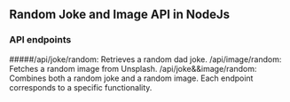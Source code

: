 ## Random Joke and Image API in NodeJs
### API endpoints
 #####/api/joke/random: Retrieves a random dad joke.
/api/image/random: Fetches a random image from Unsplash.
/api/joke&&image/random: Combines both a random joke and a random image. Each endpoint corresponds to a specific functionality.
